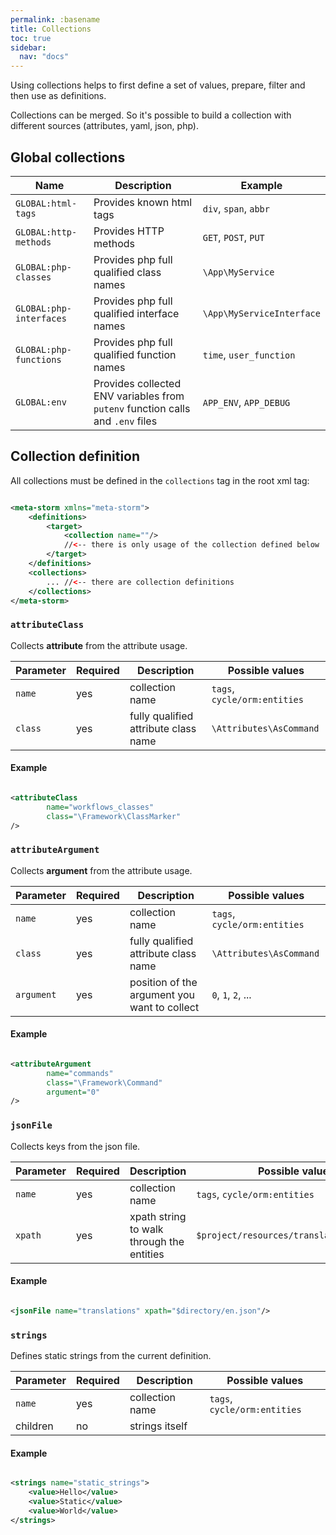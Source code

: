 ```yaml
---
permalink: :basename
title: Collections
toc: true
sidebar:
  nav: "docs"
---
```


Using collections helps to first define a set of values, prepare, filter and then use as definitions.

Collections can be merged. So it's possible to build a collection with different sources (attributes, yaml, json, php).

## Global collections

| Name                    | Description                                                                    | Example                   |
|-------------------------|--------------------------------------------------------------------------------|---------------------------|
| `GLOBAL:html-tags`      | Provides known html tags                                                       | `div`, `span`, `abbr`     |
| `GLOBAL:http-methods`   | Provides HTTP methods                                                          | `GET`, `POST`, `PUT`      |
| `GLOBAL:php-classes`    | Provides php full qualified class names                                        | `\App\MyService`          |
| `GLOBAL:php-interfaces` | Provides php full qualified interface names                                    | `\App\MyServiceInterface` |
| `GLOBAL:php-functions`  | Provides php full qualified function names                                     | `time`, `user_function`   |
| `GLOBAL:env`            | Provides collected ENV variables from `putenv` function calls and `.env` files | `APP_ENV`, `APP_DEBUG`    |

## Collection definition

All collections must be defined in the `collections` tag in the root xml tag:

```xml

<meta-storm xmlns="meta-storm">
    <definitions>
        <target>
            <collection name=""/>
            //<-- there is only usage of the collection defined below
        </target>
    </definitions>
    <collections>
        ... //<-- there are collection definitions
    </collections>
</meta-storm>
```

### `attributeClass`

Collects **attribute** from the attribute usage.

| Parameter | Required | Description                          | Possible values              |
|-----------|----------|--------------------------------------|------------------------------|
| `name`    | yes      | collection name                      | `tags`, `cycle/orm:entities` |
| `class`   | yes      | fully qualified attribute class name | `\Attributes\AsCommand`      |

#### Example

```xml

<attributeClass
        name="workflows_classes"
        class="\Framework\ClassMarker"
/>
```

### `attributeArgument`

Collects **argument** from the attribute usage.

| Parameter  | Required | Description                                  | Possible values              |
|------------|----------|----------------------------------------------|------------------------------|
| `name`     | yes      | collection name                              | `tags`, `cycle/orm:entities` |
| `class`    | yes      | fully qualified attribute class name         | `\Attributes\AsCommand`      |
| `argument` | yes      | position of the argument you want to collect | `0`, `1`, `2`, ...           |

#### Example

```xml

<attributeArgument
        name="commands"
        class="\Framework\Command"
        argument="0"
/>
```

### `jsonFile`

Collects keys from the json file.

| Parameter | Required | Description                               | Possible values                           |
|-----------|----------|-------------------------------------------|-------------------------------------------|
| `name`    | yes      | collection name                           | `tags`, `cycle/orm:entities`              |
| `xpath`   | yes      | xpath string to walk through the entities | `$project/resources/translations/en.json` |

#### Example

```xml

<jsonFile name="translations" xpath="$directory/en.json"/>
```

### `strings`

Defines static strings from the current definition.

| Parameter | Required | Description     | Possible values              |
|-----------|----------|-----------------|------------------------------|
| `name`    | yes      | collection name | `tags`, `cycle/orm:entities` |
| children  | no       | strings itself  |                              | 

#### Example

```xml

<strings name="static_strings">
    <value>Hello</value>
    <value>Static</value>
    <value>World</value>
</strings>
```
